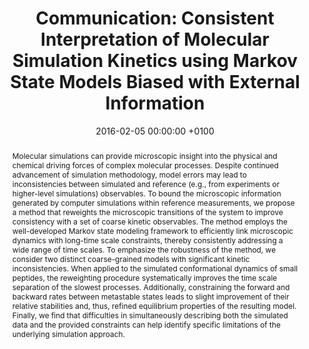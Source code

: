 ---
layout: pub
title:  "Communication: Consistent Interpretation of Molecular Simulation Kinetics using Markov State Models Biased with External Information"
journal: "J. Chem. Phys."
authors: "J. F. Rudzinski, K. Kremer & T. Bereau"
details: "144, 051102"
year: "2016"
jlink: "https://aip.scitation.org/doi/full/10.1063/1.4941455"
preprint: "https://arxiv.org/pdf/1602.03809.pdf"
data: "https://github.com/JFRudzinski/biased-MSM-2"
data-label: "Software"
data-title: "Implementation of Markov-state-model-based dynamical reweighting method"
pub-id: "JCP_Rudzinski_Bereau_2016"
date:   2016-02-05 00:00:00 +0100
categories: jekyll Pub
pubtitlepic: Fig
pubtitlepic_suff: jpg
abstract: 'Molecular simulations can provide microscopic insight into the physical and chemical driving forces of complex molecular processes. Despite continued advancement of simulation methodology, model errors may lead to inconsistencies between simulated and reference (e.g., from experiments or higher-level simulations) observables. To bound the microscopic information generated by computer simulations within reference measurements, we propose a method that reweights the microscopic transitions of the system to improve consistency with a set of coarse kinetic observables. The method employs the well-developed Markov state modeling framework to efficiently link microscopic dynamics with long-time scale constraints, thereby consistently addressing a wide range of time scales. To emphasize the robustness of the method, we consider two distinct coarse-grained models with significant kinetic inconsistencies. When applied to the simulated conformational dynamics of small peptides, the reweighting procedure systematically improves the time scale separation of the slowest processes. Additionally, constraining the forward and backward rates between metastable states leads to slight improvement of their relative stabilities and, thus, refined equilibrium properties of the resulting model. Finally, we find that difficulties in simultaneously describing both the simulated data and the provided constraints can help identify specific limitations of the underlying simulation approach.'
#bullets:
#  - ""
---